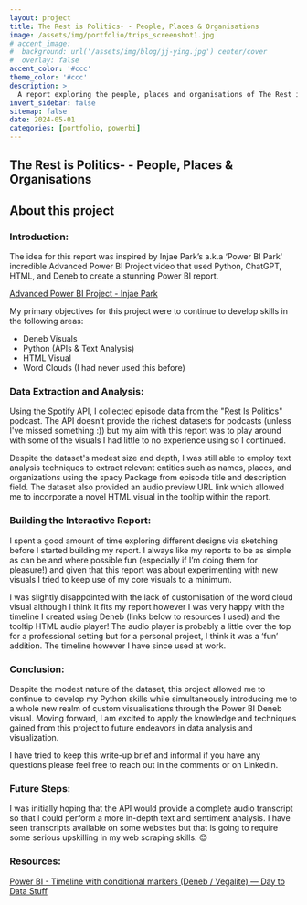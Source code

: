 ```yaml
---
layout: project
title: The Rest is Politics- - People, Places & Organisations
image: /assets/img/portfolio/trips_screenshot1.jpg
# accent_image: 
#  background: url('/assets/img/blog/jj-ying.jpg') center/cover
#  overlay: false
accent_color: '#ccc'
theme_color: '#ccc'
description: >
  A report exploring the people, places and organisations of The Rest is Politics podcast using the Spotify API.
invert_sidebar: false
sitemap: false
date: 2024-05-01
categories: [portfolio, powerbi]
---
```

## The Rest is Politics- - People, Places & Organisations
## About this project

### Introduction:

The idea for this report was inspired by Injae Park’s a.k.a ‘Power BI Park' incredible Advanced Power BI Project video that used Python, ChatGPT, HTML, and Deneb to create a stunning Power BI report.

[Advanced Power BI Project - Injae Park](https://www.youtube.com/watch?v=ZSrVOyKAC4Y&ab_channel=PowerBIPark)

My primary objectives for this project were to continue to develop skills in the following areas:

* Deneb Visuals
* Python (APIs & Text Analysis)
* HTML Visual
* Word Clouds (I had never used this before)
  
### Data Extraction and Analysis:

Using the Spotify API, I collected episode data from the "Rest Is Politics" podcast. The API doesn’t provide the richest datasets for podcasts (unless I've missed something :)) but my aim with this report was to play around with some of the visuals I had little to no experience using so I continued.

Despite the dataset's modest size and depth, I was still able to employ text analysis techniques to extract relevant entities such as names, places, and organizations using the spacy Package from episode title and description field. The dataset also provided an audio preview URL link which allowed me to incorporate a novel HTML visual in the tooltip within the report.

### Building the Interactive Report:

I spent a good amount of time exploring different designs via sketching before I started building my report. I always like my reports to be as simple as can be and where possible fun (especially if I’m doing them for pleasure!) and given that this report was about experimenting with new visuals I tried to keep use of my core visuals to a minimum.

I was slightly disappointed with the lack of customisation of the word cloud visual although I think it fits my report however I was very happy with the timeline I created using Deneb (links below to resources I used) and the tooltip HTML audio player! The audio player is probably a little over the top for a professional setting but for a personal project, I think it was a ‘fun’ addition. The timeline however I have since used at work.

### Conclusion:

Despite the modest nature of the dataset, this project allowed me to continue to develop my Python skills while simultaneously introducing me to a whole new realm of custom visualisations through the Power BI Deneb visual. Moving forward, I am excited to apply the knowledge and techniques gained from this project to future endeavors in data analysis and visualization.

I have tried to keep this write-up brief and informal if you have any questions please feel free to reach out in the comments or on LinkedIn.

### Future Steps:

I was initially hoping that the API would provide a complete audio transcript so that I could perform a more in-depth text and sentiment analysis. I have seen transcripts available on some websites but that is going to require some serious upskilling in my web scraping skills. 😊

### Resources:

[Power BI - Timeline with conditional markers (Deneb / Vegalite) — Day to Data Stuff](https://www.daytodatastuff.co.uk/deneb/powerbi-deneb-timeline-with-conditional-markers)

